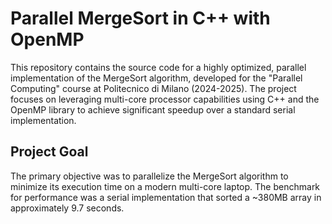 # Parallel MergeSort in C++ with OpenMP

This repository contains the source code for a highly optimized, parallel implementation of the MergeSort algorithm, developed for the "Parallel Computing" course at Politecnico di Milano (2024-2025). The project focuses on leveraging multi-core processor capabilities using C++ and the OpenMP library to achieve significant speedup over a standard serial implementation.

## Project Goal

The primary objective was to parallelize the MergeSort algorithm to minimize its execution time on a modern multi-core laptop. The benchmark for performance was a serial implementation that sorted a ~380MB array in approximately 9.7 seconds.
